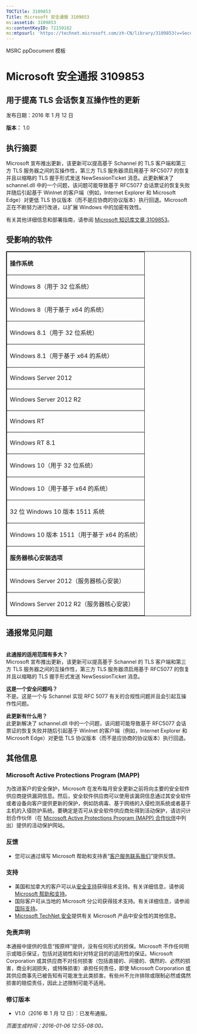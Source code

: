 ```yaml
---
TOCTitle: 3109853
Title: Microsoft 安全通报 3109853
ms:assetid: 3109853
ms:contentKeyID: 72150162
ms:mtpsurl: 'https://technet.microsoft.com/zh-CN/library/3109853(v=Security.10)'
---
```


MSRC ppDocument 模板

Microsoft 安全通报 3109853
==========================

用于提高 TLS 会话恢复互操作性的更新
-----------------------------------

发布日期：2016 年 1 月 12 日

**版本：** 1.0

执行摘要
--------

Microsoft 宣布推出更新，该更新可以提高基于 Schannel 的 TLS 客户端和第三方 TLS 服务器之间的互操作性，第三方 TLS 服务器须启用基于 RFC5077 的恢复并且以缩略的 TLS 握手形式发送 NewSessionTicket 消息。此更新解决了 schannel.dll 中的一个问题，该问题可能导致基于 RFC5077 会话票证的恢复失败并随后引起基于 WinInet 的客户端（例如，Internet Explorer 和 Microsoft Edge）对更低 TLS 协议版本（而不是应协商的协议版本）执行回退。Microsoft 正在不断努力进行改进，以扩展 Windows 中的加密有效性。

有关其他详细信息和部署指南，请参阅 [Microsoft 知识库文章 3109853](https://support.microsoft.com/zh-cn/kb/3109853)。

受影响的软件
------------

<p> </p>
<table style="border:1px solid black;">
<colgroup>
<col width="100%" />
</colgroup>
<tbody>
<tr class="odd">
<td style="border:1px solid black;"><p><strong>操作系统</strong></p></td>
</tr>  
<tr class="even">
<td style="border:1px solid black;"><p>Windows 8（用于 32 位系统）</p></td>
</tr>  
<tr class="odd">
<td style="border:1px solid black;"><p>Windows 8（用于基于 x64 的系统）</p></td>
</tr>  
<tr class="even">
<td style="border:1px solid black;"><p>Windows 8.1（用于 32 位系统）</p></td>
</tr>  
<tr class="odd">
<td style="border:1px solid black;"><p>Windows 8.1（用于基于 x64 的系统）</p></td>
</tr>  
<tr class="even">
<td style="border:1px solid black;"><p>Windows Server 2012</p></td>
</tr>  
<tr class="odd">
<td style="border:1px solid black;"><p>Windows Server 2012 R2</p></td>
</tr>  
<tr class="even">
<td style="border:1px solid black;"><p>Windows RT</p></td>
</tr>  
<tr class="odd">
<td style="border:1px solid black;"><p>Windows RT 8.1</p></td>
</tr>  
<tr class="even">
<td style="border:1px solid black;"><p>Windows 10（用于 32 位系统）</p></td>
</tr>  
<tr class="odd">
<td style="border:1px solid black;"><p>Windows 10（用于基于 x64 的系统）</p></td>
</tr>  
<tr class="even">
<td style="border:1px solid black;"><p>32 位 Windows 10 版本 1511 系统</p></td>
</tr>  
<tr class="odd">
<td style="border:1px solid black;"><p>Windows 10 版本 1511（用于基于 x64 的系统）</p></td>
</tr>  
<tr class="even">
<td style="border:1px solid black;"><p><strong>服务器核心安装选项</strong></p></td>
</tr>  
<tr class="odd">
<td style="border:1px solid black;"><p>Windows Server 2012（服务器核心安装）</p></td>
</tr>  
<tr class="even">
<td style="border:1px solid black;"><p>Windows Server 2012 R2（服务器核心安装）</p></td>
</tr>  
</tbody>  
</table>
  
通报常见问题  
------------
  
<span id="sectionToggle2"></span>  
**此通报的适用范围有多大？**  
Microsoft 宣布推出更新，该更新可以提高基于 Schannel 的 TLS 客户端和第三方 TLS 服务器之间的互操作性，第三方 TLS 服务器须启用基于 RFC5077 的恢复并且以缩略的 TLS 握手形式发送 NewSessionTicket 消息。
  
**这是一个安全问题吗？**    
不是。这是一个与 Schannel 实现 RFC 5077 有关的合规性问题并且会引起互操作性问题。
  
**此更新有什么用？**  
此更新解决了 schannel.dll 中的一个问题，该问题可能导致基于 RFC5077 会话票证的恢复失败并随后引起基于 WinInet 的客户端（例如，Internet Explorer 和 Microsoft Edge）对更低 TLS 协议版本（而不是应协商的协议版本）执行回退。
  
其他信息  
--------
  
<span id="sectionToggle3"></span>  
### Microsoft Active Protections Program (MAPP)
  
为改进客户的安全保护，Microsoft 在发布每月安全更新之前将向主要的安全软件供应商提供漏洞信息。然后，安全软件供应商可以使用该漏洞信息通过其安全软件或者设备向客户提供更新的保护，例如防病毒、基于网络的入侵检测系统或者基于主机的入侵防护系统。要确定是否可从安全软件供应商处得到活动保护，请访问计划合作伙伴（在 [Microsoft Active Protections Program (MAPP) 合作伙伴](https://technet.microsoft.com/zh-cn/security/dn467918)中列出）提供的活动保护网站。
  
### 反馈
  
-   您可以通过填写 Microsoft 帮助和支持表“[客户服务联系我们](https://support.microsoft.com/kb/?scid=sw;en;1257&amp;showpage=1&amp;ws=technet&amp;sd=tech)”提供反馈。
  
### 支持
  
-   美国和加拿大的客户可以从[安全支持](https://support.microsoft.com/zh-cn/gp/gp_security_main)获得技术支持。有关详细信息，请参阅 [Microsoft 帮助和支持](https://support.microsoft.com/zh-cn)。  
-   国际客户可从当地的 Microsoft 分公司获得技术支持。有关详细信息，请参阅[国际支持](https://support2.microsoft.com/zh-cn/common/international.aspx)。  
-   [Microsoft TechNet 安全](https://technet.microsoft.com/zh-cn/security/default.aspx)提供有关 Microsoft 产品中安全性的其他信息。
  
### 免责声明
  
本通报中提供的信息“按原样”提供，没有任何形式的担保。Microsoft 不作任何明示或暗示保证，包括对适销性和针对特定目的的适用性的保证。Microsoft Corporation 或其供应商不对任何损害（包括直接的、间接的、偶然的、必然的损害，商业利润损失，或特殊损害）承担任何责任，即使 Microsoft Corporation 或其供应商事先已被告知有可能发生此类损害。有些州不允许排除或限制必然或偶然损害的赔偿责任，因此上述限制可能不适用。
  
### 修订版本
  
-   V1.0（2016 年 1 月 12 日）：已发布通报。
  
*页面生成时间：2016-01-06 12:55-08:00。*
